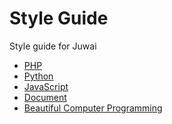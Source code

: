 Style Guide
===========

Style guide for Juwai

+ [PHP](language-php.md)
+ [Python](language-python.md)
+ [JavaScript](language-javascript.md)
+ [Document](workflow-document.md)
+ [Beautiful Computer Programming](workflow-beautiful-code-programming.md)
